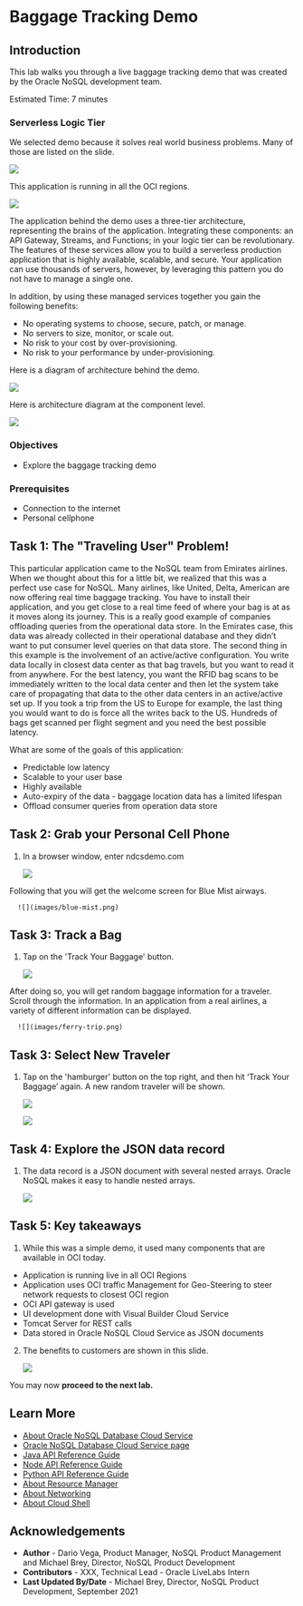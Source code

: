 # Baggage Tracking Demo

## Introduction

This lab walks you through a live baggage tracking demo that was created by the Oracle NoSQL development team.   

Estimated Time: 7 minutes


### Serverless Logic Tier

We selected demo because it solves real world business problems.  Many of those are listed on the slide.

  ![](images/business-problem.png)

This application is running in all the OCI regions.

  ![](images/demo-region.png)

The application behind the demo uses a three-tier architecture, representing the brains of the application. Integrating these components: an API Gateway, Streams, and Functions; in your logic tier can be revolutionary.  The features of these services allow you to build a serverless production application that is highly available, scalable, and secure. Your application can use thousands of servers, however, by leveraging this pattern you do not have to manage a single one.

In addition, by using these managed services together you gain the following benefits:
*	No operating systems to choose, secure, patch, or manage.
*	No servers to size, monitor, or scale out.
*	No risk to your cost by over-provisioning.
*	No risk to your performance by under-provisioning.

Here is a diagram of architecture behind the demo.

  ![](images/arch-diagram.png)

Here is architecture diagram at the component level.

  ![](images/component-arch.png)


### Objectives

* Explore the baggage tracking demo  

### Prerequisites

*  Connection to the internet
*  Personal cellphone


## Task 1: The "Traveling User" Problem!

This particular application came to the NoSQL team from Emirates airlines.  When we thought about this for a little bit, we realized that this was a perfect use case for NoSQL.  Many airlines, like United, Delta, American are now offering real time baggage tracking.  You have to install their application, and you get close to a real time feed of where your bag is at as it moves along its journey.  This is a really good example of companies offloading queries from the operational data store.   In the Emirates case, this data was already collected in their operational database and they didn’t want to put consumer level queries on that data store.   The second thing in this example is the involvement of an active/active configuration.  You write data locally in closest data center as that bag travels, but you want to read it from anywhere.  For the best latency, you want the RFID bag scans to be immediately written to the local data center and then let the system take care of propagating that data to the other data centers in an active/active set up.   If you took a trip from the US to Europe for example, the last thing you would want to do is force all the writes back to the US.   Hundreds of bags get scanned per flight segment and you need the best possible latency.   

What are some of the goals of this application:

  - Predictable low latency
  - Scalable to your user base
  - Highly available
  - Auto-expiry of the data - baggage location data has a limited lifespan
  - Offload consumer queries from operation data store


## Task 2: Grab your Personal Cell Phone

1. In a browser window, enter ndcsdemo.com

    ![](images/ndcs-google.png)

  Following that you will get the welcome screen for Blue Mist airways.

      ![](images/blue-mist.png)

## Task 3: Track a Bag

1. Tap on the 'Track Your Baggage' button.

      ![](images/blue-mist-track.png)

  After doing so, you will get random baggage information for a traveler.  Scroll through the information.  In an application from a real airlines, a variety of different information can be displayed.   

      ![](images/ferry-trip.png)

## Task 3: Select New Traveler

1. Tap on the 'hamburger' button on the top right, and then hit ‘Track Your Baggage’ again.  A new random traveler will be shown.

      ![](images/hamburger-menu.png)

      ![](images/track-bag.png)

## Task 4:  Explore the JSON data record

1. The data record is a JSON document with several nested arrays.  Oracle NoSQL makes it easy to handle nested arrays.

      ![](images/json-record.png)


## Task 5: Key takeaways

1. While this was a simple demo, it used many components that are available in OCI today.

  * Application is running live in all OCI Regions
  * Application uses OCI traffic Management for Geo-Steering to steer network requests to closest OCI region
  * OCI API gateway is used
  * UI development done with Visual Builder Cloud Service
  * Tomcat Server for REST calls
  * Data stored in Oracle NoSQL Cloud Service as JSON documents


2. The benefits to customers are shown in this slide.

      ![](images/benefits.png)

You may now **proceed to the next lab.**

## Learn More

* [About Oracle NoSQL Database Cloud Service](https://docs.oracle.com/pls/topic/lookup?ctx=cloud&id=CSNSD-GUID-88373C12-018E-4628-B241-2DFCB7B16DE8)
* [Oracle NoSQL Database Cloud Service page](https://cloud.oracle.com/en_US/nosql)
* [Java API Reference Guide](https://docs.oracle.com/en/cloud/paas/nosql-cloud/csnjv/index.html)
* [Node API Reference Guide](https://oracle.github.io/nosql-node-sdk/)
* [Python API Reference Guide](https://nosql-python-sdk.readthedocs.io/en/latest/index.html)
* [About Resource Manager](https://docs.oracle.com/en-us/iaas/Content/ResourceManager/Concepts/resourcemanager.htm)
* [About Networking](https://docs.oracle.com/en-us/iaas/Content/Network/Concepts/overview.htm)
* [About Cloud Shell](https://docs.oracle.com/en-us/iaas/Content/API/Concepts/cloudshellintro.htm)



## Acknowledgements
* **Author** - Dario Vega, Product Manager, NoSQL Product Management and Michael Brey, Director, NoSQL Product Development
* **Contributors** - XXX, Technical Lead - Oracle LiveLabs Intern
* **Last Updated By/Date** - Michael Brey, Director, NoSQL Product Development, September 2021
